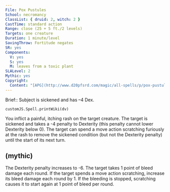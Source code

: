 ```yaml
---
File: Pox Pustules
School: necromancy
ClassList: { druid: 2, witch: 2 }
CastTime: standard action
Range: close (25 + 5 ft./2 levels)
Targets: one creature
Duration: 1 minute/level
SavingThrow: Fortitude negates
SR: yes
Components:
  V: yes
  S: yes
  M: leaves from a toxic plant
SLALevel: 2
Mythic: yes
Copyright:
  Content: "[APG](http://www.d20pfsrd.com/magic/all-spells/p/pox-pustules)"
---
```

Brief:: Subject is sickened and has –4 Dex.

```dataviewjs
customJS.Spell.printWiki(dv)
```

You inflict a painful, itching rash on the target creature. The target is sickened and takes a -4 penalty to Dexterity (this penalty cannot lower Dexterity below 0). The target can spend a move action scratching furiously at the rash to remove the sickened condition (but not the Dexterity penalty) until the start of its next turn.


## (mythic)

The Dexterity penalty increases to -6. The target takes 1 point of bleed damage each round. If the target spends a move action scratching, increase its bleed damage each round by 1. If the bleeding is stopped, scratching causes it to start again at 1 point of bleed per round.
